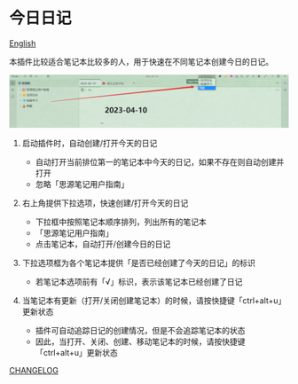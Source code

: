 # 今日日记

[English](README-en.md)

本插件比较适合笔记本比较多的人，用于快速在不同笔记本创建今日的日记。

![日记选项](asset/日记选项.png)

1. 启动插件时，自动创建/打开今天的日记
    - 自动打开当前排位第一的笔记本中今天的日记，如果不存在则自动创建并打开
    - 忽略「思源笔记用户指南」

2. 右上角提供下拉选项，快速创建/打开今天的日记
    - 下拉框中按照笔记本顺序排列，列出所有的笔记本
    - 「思源笔记用户指南」
    - 点击笔记本，自动打开/创建今日的日记

3. 下拉选项框为各个笔记本提供「是否已经创建了今天的日记」的标识
    - 若笔记本选项前有「√」标识，表示该笔记本已经创建了日记

4. 当笔记本有更新（打开/关闭创建笔记本）的时候，请按快捷键「ctrl+alt+u」更新状态
    - 插件可自动追踪日记的创建情况，但是不会追踪笔记本的状态
    - 因此，当打开、关闭、创建、移动笔记本的时候，请按快捷键「ctrl+alt+u」更新状态

[CHANGELOG](CHANGELOG.md)
